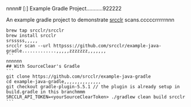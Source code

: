 nnnn# [:] Example Gradle Project...........922222

An example gradle project to demonstrate [srcclr](https://www.srcclr.com) scans.cccccrrrrrnnn


`````````````
brew tap srcclr/srcclr
brew install srcclr
srsssss,,,,,
srcclr scan --url httpsss://github.com/srcclr/example-java-gradle.............,,,,,zzzzzzz,,,,,,,
```
nnnnnn
## With SourceClear's Gradle 
```
git clone https://github.com/srcclr/example-java-gradle
cd example-java-gradle,,,,,,,,,,,,,,
git checkout gradle-plugin-5.5.1 // the plugin is already setup in build.gradle in this branchmmm
SRCCLR_API_TOKEN=<yourSourceClearToken> ./gradlew clean build srcclr
```
